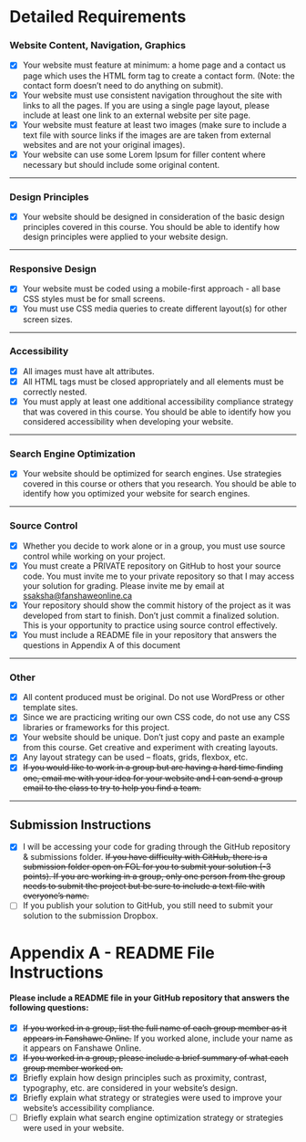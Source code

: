 # Detailed Requirements
### Website Content, Navigation, Graphics
- [x] Your website must feature at minimum: a home page and a contact us page which uses the HTML form tag to create a contact form. (Note: the contact form doesn’t need to do anything on submit).
- [x] Your website must use consistent navigation throughout the site with links to all the pages. If you are using a single page layout, please include at least one link to an external website per site page.
- [x] Your website must feature at least two images (make sure to include a text file with source links if the images are are taken from external websites and are not your original images).
- [x] Your website can use some Lorem Ipsum for filler content where necessary but should include some original content.
---
### Design Principles
- [x] Your website should be designed in consideration of the basic design principles covered in this course. You should be able to identify how design principles were applied to your website design.
---
### Responsive Design
- [x] Your website must be coded using a mobile-first approach - all base CSS styles must be for small screens.
- [x] You must use CSS media queries to create different layout(s) for other screen sizes.
---
### Accessibility
- [x] All images must have alt attributes.
- [x] All HTML tags must be closed appropriately and all elements must be correctly nested.
- [x] You must apply at least one additional accessibility compliance strategy that was covered in this course. You should be able to identify how you considered accessibility when developing your website.
---
### Search Engine Optimization
- [x] Your website should be optimized for search engines. Use strategies covered in this course or others that you research. You should be able to identify how you optimized your website for search engines.
---
### Source Control
- [x] Whether you decide to work alone or in a group, you must use source control while working on your project.
- [x] You must create a PRIVATE repository on GitHub to host your source code. You must invite me to your private repository so that I may access your solution for grading. Please invite me by email at ssaksha@fanshaweonline.ca
- [x] Your repository should show the commit history of the project as it was developed from start to finish. Don’t just commit a finalized solution. This is your opportunity to practice using source control effectively.
- [x] You must include a README file in your repository that answers the questions in Appendix A of this document
---
### Other
- [x] All content produced must be original. Do not use WordPress or other template sites.
- [x] Since we are practicing writing our own CSS code, do not use any CSS libraries or frameworks for this project.
- [x] Your website should be unique. Don’t just copy and paste an example from this course. Get creative and experiment with creating layouts.
- [x] Any layout strategy can be used – floats, grids, flexbox, etc.
- [x] ~~If you would like to work in a group but are having a hard time finding one, email me with your idea for your website and I can send a group email to the class to try to help you find a team.~~
---
## Submission Instructions
- [x] I will be accessing your code for grading through the GitHub repository & submissions folder. ~~If you have difficulty with GitHub, there is a submission folder open on FOL for you to submit your solution (-3 points). If you are working in a group, only one person from the group needs to submit the project but be sure to include a text file with everyone’s name.~~
- [ ] If you publish your solution to GitHub, you still need to submit your solution to the submission Dropbox.
# Appendix A - README File Instructions
#### Please include a README file in your GitHub repository that answers the following questions:
- [x] ~~If you worked in a group, list the full name of each group member as it appears in Fanshawe Online.~~ If you worked alone, include your name as it appears on Fanshawe Online.
- [x] ~~If you worked in a group, please include a brief summary of what each group member worked on.~~
- [x] Briefly explain how design principles such as proximity, contrast, typography, etc. are considered in your website’s design.
- [x] Briefly explain what strategy or strategies were used to improve your website’s accessibility compliance.
- [ ] Briefly explain what search engine optimization strategy or strategies were used in your website.